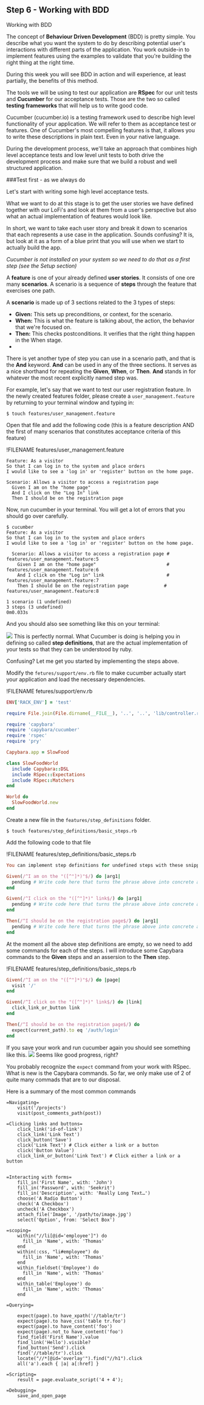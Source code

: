 ## Step 6 - Working with BDD

Working with BDD

The concept of **Behaviour Driven Development** (BDD) is pretty simple. You describe what you want the system to do by describing potential user's interactions with different parts of the application. You work outside-in to implement features using the examples to validate that you're building the right thing at the right time. 

During this week you will see BDD in action and will experience, at least partially, the benefits of this method.

The tools we will be using to test our application are **RSpec** for our unit tests and **Cucumber** for our acceptance tests. Those are the two so called **testing frameworks** that will help us to write good code. 

Cucumber (cucumber.io) is a testing framework used to describe high level functionality of your application. We will refer to them as acceptance test or features. One of Cucumber's most compelling features is that, it allows you to write these descriptions in plain text. Even in your native language.

During the development process, we'll take an approach that combines high level acceptance tests and low level unit tests to both drive the development process and make sure that we build a robust and well structured application.

###Test first - as we always do

Let's start with writing some high level acceptance tests.

What we want to do at this stage is to get the user stories we have defined together with our LoFi's and look at them from a user's perspective but also what an actual implementation of features would look like. 

In short, we want to take each user story and break it down to scenarios that each represents a use case in the application. Sounds confusing? It is, but look at it as a form of a blue print that you will use when we start to actually build the app.

*Cucumber is not installed on your system so we need to do that as a first step (see the Setup section)* 

A **feature** is one of your already defined **user stories**. It consists of one ore many  **scenarios**. A scenario is a sequence of **steps** through the feature that exercises one path.

A **scenario** is made up of 3 sections related to the 3 types of steps:

* **Given:** This sets up preconditions, or context, for the scenario.
* **When:** This is what the feature is talking about, the action, the behavior that we're focused on.
* **Then:** This checks postconditions. It verifies that the right thing happen in the When stage.
* 
There is yet another type of step you can use in a scenario path, and that is the **And** keyword. **And** can be used in any of the three sections. It serves as a nice shorthand for repeating the **Given**, **When**, or **Then**. **And** stands in for whatever the most recent explicitly named step was.

For example, let's say that we want to test our user registration feature. In the newly created features folder, please create a `user_management.feature` by returning to your terminal window and typing in:

```shell
$ touch features/user_management.feature
```
Open that file and add the following code (this is a feature description AND the first of many scenarios that constitutes acceptance criteria of this feature) 

!FILENAME features/user_management.feature
```gherkin
Feature: As a visitor
So that I can log in to the system and place orders
I would like to see a 'log in' or 'register' button on the home page.

Scenario: Allows a visitor to access a registration page
  Given I am on the "home page"
  And I click on the "Log In" link
  Then I should be on the registration page
```

Now, run cucumber in your terminal. You will get a lot of errors that you should go over carefully. 

```shell
$ cucumber
Feature: As a visitor
So that I can log in to the system and place orders
I would like to see a 'log in' or 'register' button on the home page.

  Scenario: Allows a visitor to access a registration page # features/user_management.feature:5
    Given I am on the "home page"                          # features/user_management.feature:6
    And I click on the "Log in" link                       # features/user_management.feature:7
    Then I should be on the registration page             # features/user_management.feature:8

1 scenario (1 undefined)
3 steps (3 undefined)
0m0.033s
```

And you should also see something like this on your terminal:

![](slow_food_cucumber_terminal.png)
This is perfectly normal. What Cucumber is doing is helping you in defining so called **step definitions**, that are the actual implementation of your tests so that they can be understood by ruby. 

Confusing? Let me get you started by implementing the steps above. 

Modify the `fetures/support/env.rb` file to make cucumber actually start your application and load the necessary dependencies.

!FILENAME fetures/support/env.rb
```ruby
ENV['RACK_ENV'] = 'test'

require File.join(File.dirname(__FILE__), '..', '..', 'lib/controller.rb')

require 'capybara'
require 'capybara/cucumber'
require 'rspec'
require 'pry'

Capybara.app = SlowFood

class SlowFoodWorld
  include Capybara::DSL
  include RSpec::Expectations
  include RSpec::Matchers
end

World do
  SlowFoodWorld.new
end
```

Create a new file in the `features/step_definitions` folder. 

```shell
$ touch features/step_definitions/basic_steps.rb
```

Add the following code to that file 

!FILENAME features/step_definitions/basic_steps.rb
```ruby
You can implement step definitions for undefined steps with these snippets:

Given(/^I am on the "([^"]*)"$/) do |arg1|
  pending # Write code here that turns the phrase above into concrete actions
end

Given(/^I click on the "([^"]*)" link$/) do |arg1|
  pending # Write code here that turns the phrase above into concrete actions
end

Then(/^I should be on the registration page$/) do |arg1|
  pending # Write code here that turns the phrase above into concrete actions
end
```

At the moment all the above step definitions are empty, so we need to add some commands for each of the steps. I will introduce some Capybara commands to the **Given** steps and an assersion to the **Then** step. 

!FILENAME features/step_definitions/basic_steps.rb
```ruby
Given(/^I am on the "([^"]*)"$/) do |page|
  visit '/'
end

Given(/^I click on the "([^"]*)" link$/) do |link|
  click_link_or_button link
end

Then(/^I should be on the registration page$/) do
  expect(current_path).to eq '/auth/login'
end
```

If you save your work and run cucumber again you should see something like this. 
![](slow_food_cucumber_terminal_green.png)
Seems like good progress, right? 

You probably recognize the `expect` command from your work with RSpec. What is new is the Capybara commands. So far, we only make use of 2 of quite many commads that are to our disposal. 

Here is a summary of the most common commands
```
=Navigating=
    visit('/projects')
    visit(post_comments_path(post))

=Clicking links and buttons=
    click_link('id-of-link')
    click_link('Link Text')
    click_button('Save')
    click('Link Text') # Click either a link or a button
    click('Button Value')
    click_link_or_button('Link Text') # Click either a link or a button
  

=Interacting with forms=
    fill_in('First Name', with: 'John')
    fill_in('Password', with: 'Seekrit')
    fill_in('Description', with: 'Really Long Text…')
    choose('A Radio Button')
    check('A Checkbox')
    uncheck('A Checkbox')
    attach_file('Image', '/path/to/image.jpg')
    select('Option', from: 'Select Box')

=scoping=
    within("//li[@id='employee']") do
      fill_in 'Name', with: 'Thomas'
    end
    within(:css, "li#employee") do
      fill_in 'Name', with: 'Thomas'
    end
    within_fieldset('Employee') do
      fill_in 'Name', with: 'Thomas'
    end
    within_table('Employee') do
      fill_in 'Name', with: 'Thomas'
    end

=Querying=
    
    expect(page).to have_xpath('//table/tr')
    expect(page).to have_css('table tr.foo')
    expect(page).to have_content('foo')
    expect(page).not_to have_content('foo')
    find_field('First Name').value
    find_link('Hello').visible?
    find_button('Send').click
    find('//table/tr').click
    locate("//*[@id='overlay'").find("//h1").click
    all('a').each { |a| a[:href] }

=Scripting=
    result = page.evaluate_script('4 + 4');

=Debugging=
    save_and_open_page
```







